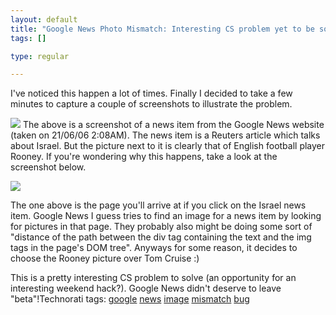 ```yaml
--- 
layout: default
title: "Google News Photo Mismatch: Interesting CS problem yet to be solved"
tags: []

type: regular

---
```

I've noticed this happen a lot of times. Finally I decided to take a few minutes to capture a couple of screenshots to illustrate the problem.

<a href="http://photos1.blogger.com/blogger/5910/574/1600/google_news_photo_mismatch.jpg"><img border="0" src="http://photos1.blogger.com/blogger/5910/574/320/google_news_photo_mismatch.jpg" /></a>
The above is a screenshot of a news item from the Google News website (taken on 21/06/06 2:08AM). The news item is a Reuters article which talks about Israel. But the picture next to it is clearly that of English football player Rooney. If you're wondering why this happens, take a look at the screenshot below.

<a href="http://photos1.blogger.com/blogger/5910/574/1600/google_news_photo_mismatch1.jpg"><img border="0" src="http://photos1.blogger.com/blogger/5910/574/320/google_news_photo_mismatch1.jpg" /></a>

The one above is the page you'll arrive at if you click on the Israel news item. Google News I guess tries to find an image for a news item by looking for pictures in that page. They probably also might be doing some sort of "distance of the path between the div tag containing the text and the  img tags in the page's DOM tree". Anyways for some reason, it decides to choose the Rooney picture over Tom Cruise :)
<div>This is a pretty interesting CS problem to solve (an opportunity for an interesting weekend hack?). Google News didn't deserve to leave "beta"!Technorati tags: <a rel="tag" href="http://technorati.com/tag/google">google</a> <a rel="tag" href="http://technorati.com/tag/news">news</a> <a rel="tag" href="http://technorati.com/tag/image">image</a> <a rel="tag" href="http://technorati.com/tag/mismatch">mismatch</a> <a rel="tag" href="http://technorati.com/tag/bug">bug</a></div>
